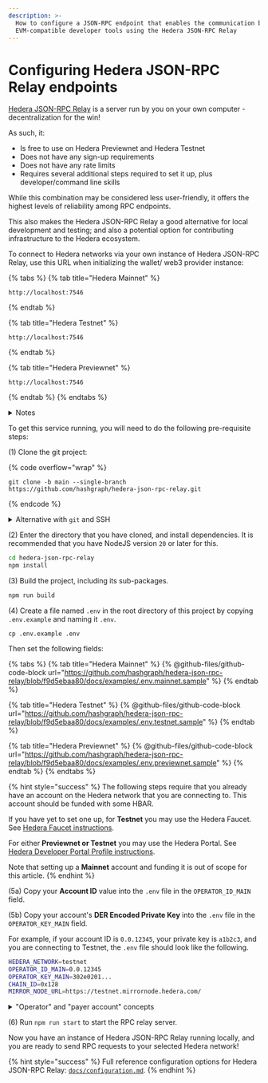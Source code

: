 ```yaml
---
description: >-
  How to configure a JSON-RPC endpoint that enables the communication between
  EVM-compatible developer tools using the Hedera JSON-RPC Relay
---
```


# Configuring Hedera JSON-RPC Relay endpoints

[Hedera JSON-RPC Relay](https://github.com/hashgraph/hedera-json-rpc-relay) is a server run by you on your own computer - decentralization for the win!

As such, it:

* Is free to use on Hedera Previewnet and Hedera Testnet
* Does not have any sign-up requirements
* Does not have any rate limits
* Requires several additional steps required to set it up, plus developer/command line skills

While this combination may be considered less user-friendly, it offers the highest levels of reliability among RPC endpoints.

This also makes the Hedera JSON-RPC Relay a good alternative for local development and testing; and also a potential option for contributing infrastructure to the Hedera ecosystem.

To connect to Hedera networks via your own instance of Hedera JSON-RPC Relay, use this URL when initializing the wallet/ web3 provider instance:

{% tabs %}
{% tab title="Hedera Mainnet" %}
```
http://localhost:7546
```
{% endtab %}

{% tab title="Hedera Testnet" %}
```
http://localhost:7546
```
{% endtab %}

{% tab title="Hedera Previewnet" %}
```
http://localhost:7546
```
{% endtab %}
{% endtabs %}

<details>

<summary>Notes</summary>

(1) The RPC endpoint URL, including the port number `7546`, is the same for whichever network you intend to connect to: Hedera Previewnet, Hedera Testnet, and Hedera Mainnet. The selection of network depends upon the configuration file, which we will create in subsequent steps.

(2) The `hedera-json-rpc-relay` server is designed to be able to be deployed in your own cloud instances. For _non-production_ use cases, a Docker compose file is provided. For _production_ use cases Kubernetes Helm charts are provided. However, both the Docker and Kubernetes options are beyond the scope of this tutorial. This tutorial focuses on simply configuring and running the server directly.

</details>

To get this service running, you will need to do the following pre-requisite steps:

(1) Clone the git project:

{% code overflow="wrap" %}
```shell
git clone -b main --single-branch  https://github.com/hashgraph/hedera-json-rpc-relay.git
```
{% endcode %}

<details>

<summary>Alternative with <code>git</code> and SSH</summary>

If you have [configured SSH](https://docs.github.com/en/authentication/connecting-to-github-with-ssh) to work with `git`, you may wish use this command instead:

{% code overflow="wrap" %}
```shell
git clone -b main --single-branch git@github.com:hashgraph/hedera-json-rpc-relay.git
```
{% endcode %}

</details>

(2) Enter the directory that you have cloned, and install dependencies. It is recommended that you have NodeJS version `20` or later for this.

```sh
cd hedera-json-rpc-relay
npm install
```

(3) Build the project, including its sub-packages.

```sh
npm run build
```

(4) Create a file named `.env` in the root directory of this project by copying `.env.example` and naming it `.env`.

```shell
cp .env.example .env
```

Then set the following fields:

{% tabs %}
{% tab title="Hedera Mainnet" %}
{% @github-files/github-code-block url="https://github.com/hashgraph/hedera-json-rpc-relay/blob/f9d5ebaa80/docs/examples/.env.mainnet.sample" %}
{% endtab %}

{% tab title="Hedera Testnet" %}
{% @github-files/github-code-block url="https://github.com/hashgraph/hedera-json-rpc-relay/blob/f9d5ebaa80/docs/examples/.env.testnet.sample" %}
{% endtab %}

{% tab title="Hedera Previewnet" %}
{% @github-files/github-code-block url="https://github.com/hashgraph/hedera-json-rpc-relay/blob/f9d5ebaa80/docs/examples/.env.previewnet.sample" %}
{% endtab %}
{% endtabs %}

{% hint style="success" %}
The following steps require that you already have an account on the Hedera network that you are connecting to. This account should be funded with some HBAR.

If you have yet to set one up, for **Testnet** you may use the Hedera Faucet. See [Hedera Faucet instructions](https://docs.hedera.com/hedera/getting-started/introduction#hedera-developer-portal-profile).

For either **Previewnet or Testnet** you may use the Hedera Portal. See [Hedera Developer Portal Profile instructions](https://docs.hedera.com/hedera/getting-started/introduction#hedera-developer-portal-profile).

Note that setting up a **Mainnet** account and funding it is out of scope for this article.
{% endhint %}

(5a) Copy your **Account ID** value into the `.env` file in the `OPERATOR_ID_MAIN` field.

(5b) Copy your account's **DER Encoded Private Key** into the `.env` file in the `OPERATOR_KEY_MAIN` field.

For example, if your account ID is `0.0.12345`, your private key is `a1b2c3`, and you are connecting to Testnet, the `.env` file should look like the following.

```sh
HEDERA_NETWORK=testnet
OPERATOR_ID_MAIN=0.0.12345
OPERATOR_KEY_MAIN=302e0201...
CHAIN_ID=0x128
MIRROR_NODE_URL=https://testnet.mirrornode.hedera.com/
```

<details>

<summary>"Operator" and "payer account" concepts</summary>

Like other EVM-compatible networks, transactions must be paid for in the native currency. This is true for Hedera as well, where all transactions are paid for, denominated in HBAR.

Unlike other EVM-compatible networks, when an EVM transaction is submitted on a Hedera network, that transaction can be paid for by a **different** "payer account". The `hedera-json-rpc-relay` takes care of this automatically for you, wrapping the transaction. This is why there is a need for an `OPERATOR_ID_MAIN` and `OPERATOR_KEY_MAIN`, as this is the "payer account".

This effectively means that running and instance of `hedera-json-rpc-relay` on Hedera Mainnet is **not free**. On other Hedera networks, e.g. Hedera Testnet, where HBAR are obtained for free, it is effectively **free**. Apart from HBAR costs, the relay service is indeed free to use, and you are really limited only by your own hardware.

</details>

(6) Run `npm run start` to start the RPC relay server.

Now you have an instance of Hedera JSON-RPC Relay running locally, and you are ready to send RPC requests to your selected Hedera network!

{% hint style="success" %}
Full reference configuration options for Hedera JSON-RPC Relay: [`docs/configuration.md`](https://github.com/hashgraph/hedera-json-rpc-relay/blob/main/docs/configuration.md).
{% endhint %}

